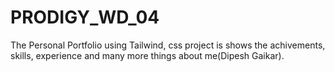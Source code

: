 # PRODIGY_WD_04
The Personal Portfolio using Tailwind, css project is shows the achivements, skills, experience and many more things about me(Dipesh Gaikar).
